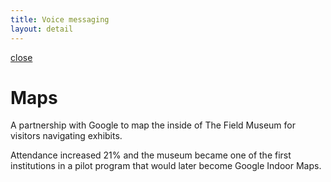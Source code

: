 ```yaml
---
title: Voice messaging
layout: detail
---
```

<div class="detail maps">
    <div class="detail-close"><a href="/"><span class="material-symbols-outlined">close</span></a></div>
    <div class="left">
      <div class="detail-top-image maps"></div>
    </div>
    <div class="right">
      <div class="detail-content">
        <div class="detail-title"><h1>Maps</h1></div>
          <p>A partnership with Google to map the inside of The Field Museum for visitors navigating exhibits.</p>
          <p class="last">Attendance increased 21% and the museum became one of the first institutions in a pilot program that would later become Google Indoor Maps.</p>
      </div>
    </div>
</div>
